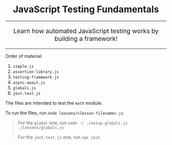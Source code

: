 <h1 align="center">
  JavaScript Testing Fundamentals
</h1>

<hr />

<p align="center" style="font-size: 1.2rem;">
  Learn how automated JavaScript testing works by building a framework!
</p>

<hr />

Order of material:

1.  `simple.js`
2.  `assertion-library.js`
3.  `testing-framework.js`
4.  `async-await.js`
5.  `globals.js`
6.  `jest.test.js`

The files are intended to test the `math` module.

To run the files, run `node lessons/<lesson-filename>.js`.

> For the `global` one, run `node -r ./setup-globals.js ./lessons/globals.js`
>
> For the `jest.test.js` one, run `npx jest`.
